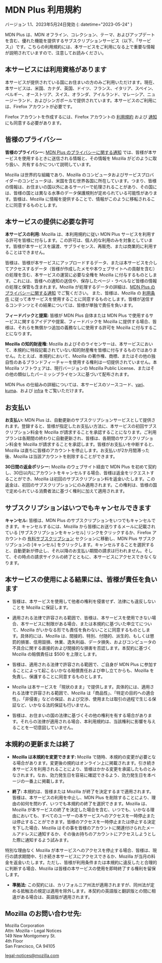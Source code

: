 ﻿# MDN Plus 利用規約

バージョン 1.1、2023年5月24日発効
{: datetime="2023-05-24" }

MDN Plus は、MDN オフライン、コレクション、テーマ、およびアップデートを含む、優れた機能を提供するサブスクリプションサービス（以下、「サービス」）です。こちらの利用規約には、本サービスをご利用になる上で重要な情報が説明されていますので、注意してお読みください。

## 本サービスには利用資格があります

本サービスが提供されている国にお住まいの方のみご利用いただけます。現在、本サービスは、米国、カナダ、英国、ドイツ、フランス、イタリア、スペイン、ベルギー、オーストリア、スイス、オランダ、アイルランド、マレーシア、ニュージーランド、およびシンガポールで提供されています。本サービスのご利用には、Firefox アカウントが必要です。

Firefox アカウントを作成するには、Firefox アカウントの [利用規約](https://www.mozilla.org/about/legal/terms/services/) および [通知](https://www.mozilla.org/privacy/firefox/) にも同意する必要があります。

## 皆様のプライバシー

__皆様のプライバシー:__ [MDN Plus のプライバシーに関する通知](https://www.mozilla.org/privacy/mdn-plus/) では、皆様が本サービスを使用するときに送信される情報と、その情報を Mozilla がどのように取り扱い、共有するかについて説明しています。

Mozilla は世界的な組織であり、Mozilla のコンピュータおよびサービスプロバイダーのコンピュータは、米国を含む世界各国に所在しています。つまり、皆様の情報は、お住まいの国以外にあるサーバーで処理されることがあり、その国には、皆様の国とは異なる水準のデータ保護規則が定められている可能性があります。皆様は、Mozilla に情報を提供することで、情報がこのように移転されることに同意するものとします。

## 本サービスの提供に必要な許可

__本サービスの利用:__ Mozilla は、本利用規約に従い MDN Plus サービスを利用する許可を皆様に付与します。この許可は、個人的な利用のみを対象としています。皆様が本サービスを譲渡、サブライセンス、再販売、または商業的に利用することはできません。

皆様は、皆様が本サービスにアップロードするデータ、または本サービスを介してアクセスするデータ（皆様が作成したメモや本ウェブサイトへの貢献を含む）の処理を含む、本サービスの運営に必要な全権を Mozilla に付与するものとします。これには、皆様への通知の送信や、保存したページ・ラベルなど皆様の情報の処理と保管も含まれます。Mozilla が処理するデータの詳細は、[MDN Plus のプライバシーに関する通知](https://www.mozilla.org/privacy/mdn-plus/) でご覧ください。
また、皆様は、Mozilla の [利用条件](https://www.mozilla.org/about/legal/acceptable-use/) に従って本サービスを使用することに同意するものとします。皆様が送信するコンテンツとその結果については、皆様が単独で責任を負います。

__フィードバックと提案:__ 皆様が MDN Plus 自体または MDN Plus で使用するサービスに関するアイデアや提案、フィードバックを Mozilla に提供する場合、皆様は、それらを無償かつ追加の義務なしに使用する許可を Mozilla に付与することになります。

__Mozilla の知的財産権:__ Mozilla およびそのライセンサーは、本サービスにおいて、本規約に特段記載されていない知的財産権を皆様に付与するものではありません。たとえば、本規約において、Mozilla の著作権、商標、またはその他の独自性のあるブランドフィーチャーを使用する権利は一切提供されていません。本 Mozilla ソフトウェアは、現行バージョンの Mozilla Public License、またはその他の類似したパーミッシブライセンスに基づいて配布されます。

MDN Plus の仕組みの詳細については、本サービスのソースコード、[yari](https://github.com/mdn/yari)、[kuma](https://github.com/mdn/kuma)、および [infra](https://github.com/mdn/infra) をご覧いただけます。

## お支払い

__お支払い:__ MDN Plus は、自動更新のサブスクリプションサービスとして提供されます。登録すると、皆様が指定したお支払い方法に、本サービスの初回サブスクリプション料金を Mozilla が請求することを承認することになります。ご利用プランは各期間の終わりに自動更新され、皆様は、各期間のサブスクリプション料金を Mozilla が請求することを承認します。皆様がお支払いを中断すると、Mozilla は直ちに皆様のアカウントを停止します。お支払いが2か月間滞った後、Mozilla は当該アカウントを削除することができます。

__30日間の返金ポリシー:__ Mozilla のウェブサイト経由で MDN Plus を初めて契約し、30日以内にアカウントをキャンセルする場合、皆様は返金をリクエストすることができ、Mozilla は初回のサブスクリプション料を返金いたします。この返金は、初回のサブスクリプションにのみ適用されます。この権利は、皆様の国で定められている消費者法に基づく権利に加えて適用されます。

## サブスクリプションはいつでもキャンセルできます

__キャンセル:__ 皆様は、MDN Plus のサブスクリプションをいつでもキャンセルできます。キャンセルするには、Mozilla から皆様にお送りするメールに記載されている [サブスクリプションをキャンセル] リンクをクリックするか、Firefox アカウントの [有料サブスクリプション](https://subscriptions.firefox.com) セクションに移動し、MDN Plus サブスクリプションの [キャンセル] をクリックします。キャンセルすることを選択すると、自動更新が停止し、それ以降のお支払い期間の請求は行われません。そして、その時点の請求サイクルの終了とともに、本サービスにアクセスできなくなります。

## 本サービスの使用による結果には、皆様が責任を負います

* 皆様は、本サービスを使用して他者の権利を侵害せず、法律にも違反しないことを Mozilla に保証します。

* 適用される法律で許容される範囲で、皆様は、本サービスを使用できない場合、本サービスに制限がある場合、または本規約に基づいた申立てについて、Mozilla がいかなる形でも責任を負わないことに同意するものとします。具体的には、Mozilla は、間接的、特別、付随的、派生的、もしくは懲罰的損害、信用毀損、休業、逸失利益、データ損失、およびコンピュータの不具合に関する直接的および間接的な損害を否認します。本契約に基づく Mozilla の賠償責任は $500 を上限とします。

* 皆様は、適用される法律で許容される範囲で、ご自身が MDN Plus に参加することによって起こるいかなる賠償責任および申し立てからも、Mozilla を免責し、保護することに同意するものとします。

* Mozilla は本サービスを「現状のまま」で提供します。具体的には、適用される法律で許容される範囲で、Mozilla は「商品性」、「特定の目的への適合性」、「非侵害」などの保証、および交渉、使用または取引の過程で生じる保証など、いかなる法的保証も行いません。

* 皆様は、お住まいの国の法律に基づくその他の権利を有する場合があります。それらの法律が適用される場合、本利用規約は、当該権利に影響を与えることを一切意図していません。

## 本規約の更新または終了

* __Mozilla は本規約を変更できます:__ Mozilla で随時、本規約の変更が必要となる場合があります。変更後の規約はオンライン上に掲載されます。引き続き本サービスを利用されることにより、皆様はかかる変更を承諾したものとみなされます。なお、効力発生日を容易に確認できるよう、効力発生日を本ページの一番上に掲載します。

* __終了:__ 本規約は、皆様または Mozilla が終了を決定するまで適用されます。皆様は、本サービスの利用を中止し、MDN Plus を削除することにより、理由の如何を問わず、いつでも本規約の終了を選択できます。Mozilla は、Mozilla が本サービスの終了を決定した場合を含む、いつでも、いかなる理由においても、すべてのユーザーの本サービスへのアクセスを一時停止または停止することができます。皆様のアクセスを一時停止または停止する決定を下した場合、Mozilla はその事を皆様のアカウントに関連付けられたメールアドレスに通知するか、その後お持ちのアカウントにアクセスしようとした際に通知するよう試みます。

特別な理由なく Mozilla が本サービスへのアクセスを停止する場合、皆様は、現行の請求期間中、引き続き本サービスにアクセスできるか、Mozilla が当月の料金を返金いたします。ただし、皆様が利用条件または本規約に違反したと合理的に判断する場合、Mozilla は皆様の本サービスの使用を即時終了する権利を留保します。

* __準拠法:__ この契約には、カリフォルニア州法が適用されますが、同州法が定める抵触法の規定は適用を除外します。本契約の英語版と翻訳版との間に相違がある場合は、英語版が適用されます。

## Mozilla のお問い合わせ先:

Mozilla Corporation  
Attn: Mozilla – Legal Notices  
149 New Montgomery St.  
4th Floor  
San Francisco, CA 94105 

legal-notices@mozilla.com

